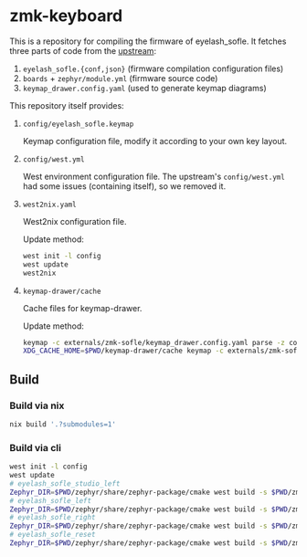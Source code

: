 # zmk-keyboard

This is a repository for compiling the firmware of eyelash_sofle. It fetches three parts of code from the [upstream](https://github.com/a741725193/zmk-sofle):

1. `eyelash_sofle.{conf,json}` (firmware compilation configuration files)
2. `boards` + `zephyr/module.yml` (firmware source code)  
3. `keymap_drawer.config.yaml` (used to generate keymap diagrams)

This repository itself provides:

1. `config/eyelash_sofle.keymap`  

   Keymap configuration file, modify it according to your own key layout.

2. `config/west.yml`  

   West environment configuration file. The upstream's `config/west.yml` had some issues (containing itself), so we removed it.

3. `west2nix.yaml`  

   West2nix configuration file.  

   Update method:  

   ```bash
   west init -l config
   west update
   west2nix
   ```

4. `keymap-drawer/cache`  

   Cache files for keymap-drawer.  

   Update method:  

   ```bash
   keymap -c externals/zmk-sofle/keymap_drawer.config.yaml parse -z config/eyelash_sofle.keymap > eyelash_sofle.yaml
   XDG_CACHE_HOME=$PWD/keymap-drawer/cache keymap -c externals/zmk-sofle/keymap_drawer.config.yaml draw -j config/eyelash_sofle.json eyelash_sofle.yaml > eyelash_sofle.svg
   ```

## Build

### Build via nix

``` bash
nix build '.?submodules=1'
```

### Build via cli

``` bash
west init -l config
west update
# eyelash_sofle_studio_left
Zephyr_DIR=$PWD/zephyr/share/zephyr-package/cmake west build -s $PWD/zmk/app -b "eyelash_sofle_left" -S studio-rpc-usb-uart -- -DZMK_CONFIG=$PWD/config "-DSHIELD=nice_view" -DCONFIG_ZMK_STUDIO=y -DCONFIG_ZMK_STUDIO_LOCKING=n -DZMK_EXTRA_MODULES=$PWD/externals/zmk-sofle
# eyelash_sofle_left
Zephyr_DIR=$PWD/zephyr/share/zephyr-package/cmake west build -s $PWD/zmk/app -b "eyelash_sofle_left" -- -DZMK_CONFIG=$PWD/config "-DSHIELD=nice_view" -DZMK_EXTRA_MODULES=$PWD/externals/zmk-sofle
# eyelash_sofle_right
Zephyr_DIR=$PWD/zephyr/share/zephyr-package/cmake west build -s $PWD/zmk/app -b "eyelash_sofle_right" -- -DZMK_CONFIG=$PWD/config "-DSHIELD=nice_view" -DZMK_EXTRA_MODULES=$PWD/externals/zmk-sofle
# eyelash_sofle_reset
Zephyr_DIR=$PWD/zephyr/share/zephyr-package/cmake west build -s $PWD/zmk/app -b "eyelash_sofle_left" -- -DZMK_CONFIG=$PWD/config "-DSHIELD=settings_reset" -DZMK_EXTRA_MODULES=$PWD/externals/zmk-sofle
```


